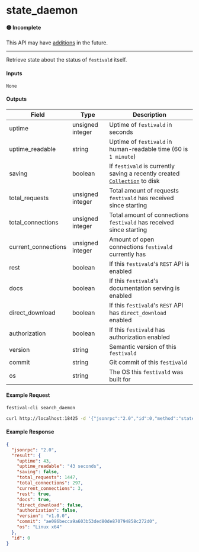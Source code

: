 # state_daemon

#### 🟡 Incomplete
This API may have [additions](/api-stability/marker.md) in the future.

---

Retrieve state about the status of `festivald` itself.

#### Inputs

`None`

#### Outputs

| Field               | Type             | Description |
|---------------------|------------------|-------------|
| uptime              | unsigned integer | Uptime of `festivald` in seconds
| uptime_readable     | string           | Uptime of `festivald` in human-readable time (60 is `1 minute`)
| saving              | boolean          | If `festivald` is currently saving a recently created [`Collection`](/common-objects/collection.md) to disk
| total_requests      | unsigned integer | Total amount of requests `festivald` has received since starting
| total_connections   | unsigned integer | Total amount of connections `festivald` has received since starting
| current_connections | unsigned integer | Amount of open connections `festivald` currently has
| rest                | boolean          | If this `festivald`'s `REST` API is enabled
| docs                | boolean          | If this `festivald`'s documentation serving is enabled
| direct_download     | boolean          | If this `festivald`'s `REST` API has `direct_download` enabled
| authorization       | boolean          | If this `festivald` has authorization enabled
| version             | string           | Semantic version of this `festivald`
| commit              | string           | Git commit of this `festivald`
| os                  | string           | The OS this `festivald` was built for

#### Example Request
```bash
festival-cli search_daemon
```
```bash
curl http://localhost:18425 -d '{"jsonrpc":"2.0","id":0,"method":"state_daemon"}'
```

#### Example Response
```json
{
  "jsonrpc": "2.0",
  "result": {
    "uptime": 43,
    "uptime_readable": "43 seconds",
    "saving": false,
    "total_requests": 1447,
    "total_connections": 297,
    "current_connections": 3,
    "rest": true,
    "docs": true,
    "direct_download": false,
    "authorization": false,
    "version": "v1.0.0",
    "commit": "ae086becca9a603b53ded80de870794858c272d0",
    "os": "Linux x64"
  },
  "id": 0
}
```
